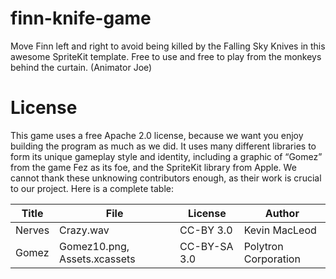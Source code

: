 # finn-knife-game
Move Finn left and right to avoid being killed by the Falling Sky Knives in this awesome SpriteKit template. Free to use and free to play from the monkeys behind the curtain. (Animator Joe)

# License
This game uses a free Apache 2.0 license, because we want you enjoy building the program as much as we did. It uses many different libraries to form its unique gameplay style and identity, including a graphic of “Gomez” from the game Fez as its foe, and the SpriteKit library from Apple. We cannot thank these unknowing contributors enough, as their work is crucial to our project. Here is a complete table:

Title|File|License|Author
---|---|---|---
Nerves|Crazy.wav|CC-BY 3.0|Kevin MacLeod
Gomez|Gomez10.png, Assets.xcassets|CC-BY-SA 3.0|Polytron Corporation
